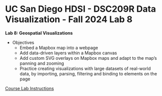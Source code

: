 # UC San Diego HDSI - DSC209R Data Visualization - Fall 2024 Lab 8

**Lab 8: Geospatial Visualizations**
- Objectives
  - Embed a Mapbox map into a webpage
  - Add data-driven layers within a Mapbox canvas
  - Add custom SVG overlays on Mapbox maps and adapt to the map’s panning and zooming
  - Practice creating visualizations with large datasets of real-world data, by importing, parsing, filtering and binding to elements on the page

[Course Lab Instructions](https://dsc-courses.github.io/dsc106-2025-wi/labs/lab08/)
